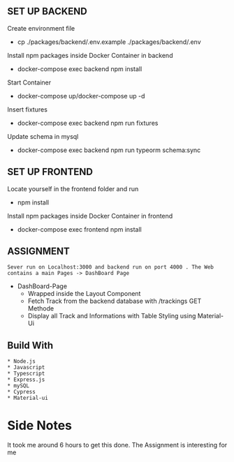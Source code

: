 <!-- Heading -->

## SET UP BACKEND

Create environment file 
* cp ./packages/backend/.env.example ./packages/backend/.env

Install npm packages inside Docker Container in backend
* docker-compose exec backend npm install

Start Container
* docker-compose up/docker-compose up -d 

Insert fixtures
* docker-compose exec backend npm run fixtures

Update schema in mysql
* docker-compose exec backend npm run typeorm schema:sync

## SET UP FRONTEND
Locate yourself in the frontend folder and run
* npm install 

Install npm packages inside Docker Container in frontend
* docker-compose exec frontend npm install

## ASSIGNMENT 
    Sever run on Localhost:3000 and backend run on port 4000 . The Web contains a main Pages -> DashBoard Page 
* DashBoard-Page
    * Wrapped inside the Layout Component
    * Fetch Track from the backend database with /trackings GET Methode
    * Display all Track and Informations with Table Styling using Material-Ui

## Build With
    * Node.js
    * Javascript
    * Typescript
    * Express.js
    * mySQL
    * Cypress
    * Material-ui

# Side Notes
It took me around 6 hours to get this done. The Assignment is interesting for me 